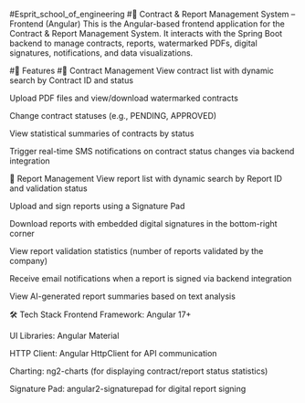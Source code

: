 #Esprit_school_of_engineering
#📱 Contract & Report Management System – Frontend (Angular)
This is the Angular-based frontend application for the Contract & Report Management System. It interacts with the Spring Boot backend to manage contracts, reports, watermarked PDFs, digital signatures, notifications, and data visualizations.

#🚀 Features
#📄 Contract Management
View contract list with dynamic search by Contract ID and status

Upload PDF files and view/download watermarked contracts

Change contract statuses (e.g., PENDING, APPROVED)

View statistical summaries of contracts by status

Trigger real-time SMS notifications on contract status changes via backend integration

📑 Report Management
View report list with dynamic search by Report ID and validation status

Upload and sign reports using a Signature Pad

Download reports with embedded digital signatures in the bottom-right corner

View report validation statistics (number of reports validated by the company)

Receive email notifications when a report is signed via backend integration

View AI-generated report summaries based on text analysis

🛠️ Tech Stack
Frontend Framework: Angular 17+

UI Libraries: Angular Material

HTTP Client: Angular HttpClient for API communication

Charting: ng2-charts (for displaying contract/report status statistics)

Signature Pad: angular2-signaturepad for digital report signing

